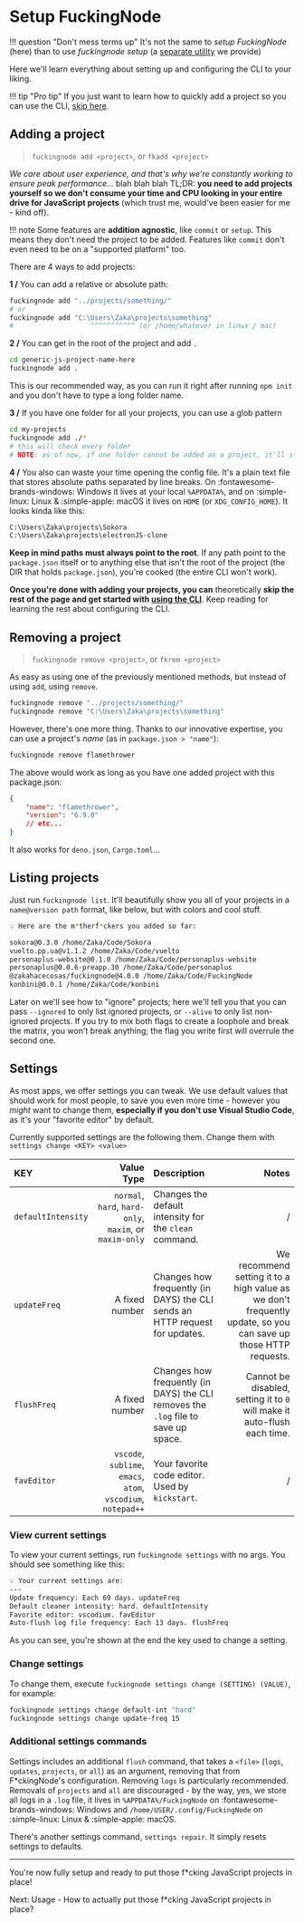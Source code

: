 # Setup FuckingNode

!!! question "Don't mess terms up"
    It's not the same to _setup FuckingNode_ (here) than to use _fuckingnode setup_ (a [separate utility](setup.md) we provide)

Here we'll learn everything about setting up and configuring the CLI to your liking.

!!! tip "Pro tip"
    If you just want to learn how to quickly add a project so you can use the CLI, [skip here](#adding-a-project).

## Adding a project

> `fuckingnode add <project>`, or `fkadd <project>`

_We care about user experience, and that's why we're constantly working to ensure peak performance..._ blah blah blah TL;DR: **you need to add projects yourself so we don't consume your time and CPU looking in your entire drive for JavaScript projects** (which trust me, would've been easier for me - kind off).

!!! note
    Some features are **addition agnostic**, like `commit` or `setup`. This means they don't need the project to be added. Features like `commit` don't even need to be on a "supported platform" too.

There are 4 ways to add projects:

**1 /** You can add a relative or absolute path:

```bash
fuckingnode add "../projects/something/"
# or
fuckingnode add "C:\Users\Zaka\projects\something"
#                   ^^^^^^^^^^^ (or /home/whatever in linux / mac)
```

**2 /** You can get in the root of the project and add `.`

```bash
cd generic-js-project-name-here
fuckingnode add .
```

This is our recommended way, as you can run it right after running `npm init` and you don't have to type a long folder name.

**3 /** If you have one folder for all your projects, you can use a glob pattern

```bash
cd my-projects
fuckingnode add ./*
# this will check every folder
# NOTE: as of now, if one folder cannot be added as a project, it'll stop the entire program
```

**4 /** You also can waste your time opening the config file. It's a plain text file that stores absolute paths separated by line breaks. On :fontawesome-brands-windows: Windows it lives at your local `%APPDATA%`, and on :simple-linux: Linux & :simple-apple: macOS it lives on `HOME` (or `XDG_CONFIG_HOME`). It looks kinda like this:

```txt title="fuckingnode-motherfuckers.txt" linenums="1"
C:\Users\Zaka\projects\Sokora
C:\Users\Zaka\projects\electronJS-clone
```

**Keep in mind paths must always point to the root**. If any path point to the `package.json` itself or to anything else that isn't the root of the project (the DIR that holds `package.json`), you're cooked (the entire CLI won't work).

**Once you're done with adding your projects, you can** theoretically **skip the rest of the page and get started with [using the CLI](usage.md)**. Keep reading for learning the rest about configuring the CLI.

## Removing a project

> `fuckingnode remove <project>`, or `fkrem <project>`

As easy as using one of the previously mentioned methods, but instead of using `add`, using `remove`.

```bash
fuckingnode remove "../projects/something/"
fuckingnode remove "C:\Users\Zaka\projects\something"
```

However, there's one more thing. Thanks to our innovative expertise, you can use a project's _name_ (as in `package.json > "name"`):

```bash
fuckingnode remove flamethrower
```

The above would work as long as you have one added project with this package.json:

```json title="package.json" linenums="1"
{
    "name": "flamethrower",
    "version": "6.9.0"
    // etc...
}
```

It also works for `deno.json`, `Cargo.toml`...

## Listing projects

Just run `fuckingnode list`. It'll beautifully show you all of your projects in a `name@version path` format, like below, but with colors and cool stuff.

```bash
💡 Here are the m*therf*ckers you added so far:

sokora@0.3.0 /home/Zaka/Code/Sokora
vuelto.pp.ua@v1.1.2 /home/Zaka/Code/vuelto
personaplus-website@0.1.0 /home/Zaka/Code/personaplus-website
personaplus@0.0.6-preapp.30 /home/Zaka/Code/personaplus
@zakahacecosas/fuckingnode@4.0.0 /home/Zaka/Code/FuckingNode
konbini@0.0.1 /home/Zaka/Code/konbini
```

Later on we'll see how to "ignore" projects; here we'll tell you that you can pass `--ignored` to only list ignored projects, or `--alive` to only list non-ignored projects. If you try to mix both flags to create a loophole and break the matrix, you won't break anything; the flag you write first will overrule the second one.

## Settings

As most apps, we offer settings you can tweak. We use default values that should work for most people, to save you even more time - however you _might_ want to change them, **especially if you don't use Visual Studio Code**, as it's your "favorite editor" by default.

Currently supported settings are the following them. Change them with `settings change <KEY> <value>`

| KEY | Value Type | Description | Notes |
| :--- | ---: | :--- | ---: |
| `defaultIntensity` | `normal`, `hard`, `hard-only`, `maxim`, or `maxim-only` | Changes the default intensity for the `clean` command. | / |
| `updateFreq` | A fixed number | Changes how frequently (in DAYS) the CLI sends an HTTP request for updates. | We recommend setting it to a high value as we don't frequently update, so you can save up those HTTP requests. |
| `flushFreq` | A fixed number | Changes how frequently (in DAYS) the CLI removes the `.log` file to save up space. | Cannot be disabled, setting it to `0` will make it auto-flush each time. |
| `favEditor`  | `vscode`, `sublime`, `emacs`, `atom`, `vscodium`, `notepad++` | Your favorite code editor. Used by `kickstart`. | / |

### View current settings

To view your current settings, run `fuckingnode settings` with no args. You should see something like this:

```bash
💡 Your current settings are:
---
Update frequency: Each 69 days. updateFreq
Default cleaner intensity: hard. defaultIntensity
Favorite editor: vscodium. favEditor
Auto-flush log file frequency: Each 13 days. flushFreq
```

As you can see, you're shown at the end the key used to change a setting.

### Change settings

To change them, execute `fuckingnode settings change (SETTING) (VALUE)`, for example:

```bash
fuckingnode settings change default-int "hard"
fuckingnode settings change update-freq 15
```

### Additional settings commands

Settings includes an additional `flush` command, that takes a `<file>` (`logs`, `updates`, `projects`, or `all`) as an argument, removing that from F\*ckingNode's configuration. Removing `logs` is particularly recommended. Removals of `projects` and `all` are discouraged - by the way, yes, we store all logs in a `.log` file, it lives in `%APPDATA%/FuckingNode` on :fontawesome-brands-windows: Windows and `/home/USER/.config/FuckingNode` on :simple-linux: Linux & :simple-apple: macOS.

There's another settings command, `settings repair`. It simply resets settings to defaults.

---

You're now fully setup and ready to put those f*cking JavaScript projects in place!

Next: Usage - How to actually put those f*cking JavaScript projects in place?
